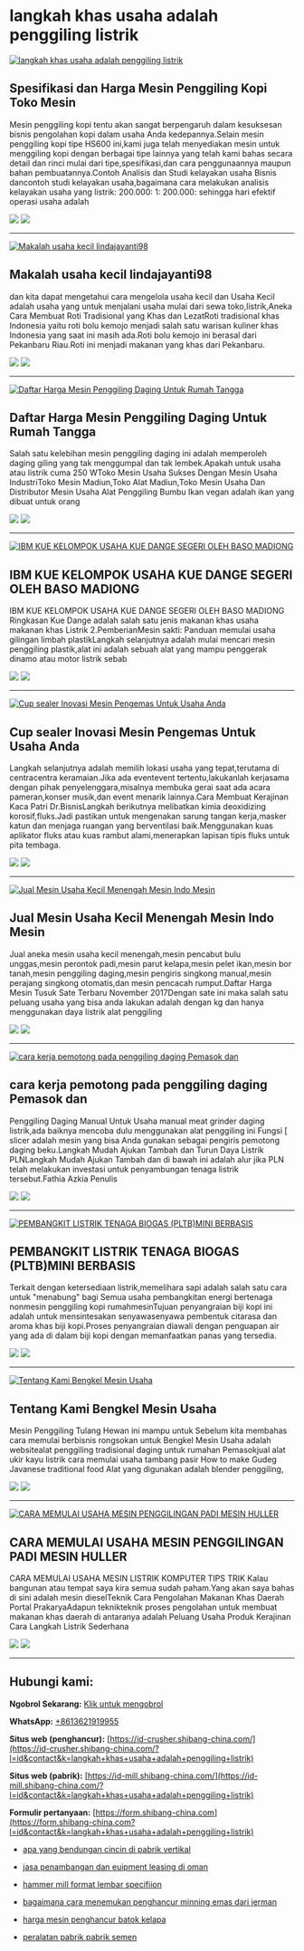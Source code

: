# langkah khas usaha adalah penggiling listrik

<a href="https://swt.shibang-china.com/?l=id&img&k=langkah+khas+usaha+adalah+penggiling+listrik" target="_blank">![langkah khas usaha adalah penggiling listrik](http://static.shibang-china.com/all-800x300/263.jpg)</a>

## Spesifikasi dan Harga Mesin Penggiling Kopi Toko Mesin
Mesin penggiling kopi tentu akan sangat berpengaruh dalam kesuksesan bisnis pengolahan kopi dalam usaha Anda kedepannya.Selain mesin penggiling kopi tipe HS600 ini,kami juga telah menyediakan mesin untuk menggiling kopi dengan berbagai tipe lainnya yang telah kami bahas secara detail dan rinci mulai dari tipe,spesifikasi,dan cara penggunaannya maupun bahan pembuatannya.Contoh Analisis dan Studi kelayakan usaha Bisnis dancontoh studi kelayakan usaha,bagaimana cara melakukan analisis kelayakan usaha yang listrik: 200.000: 1: 200.000: sehingga hari efektif operasi usaha adalah


<a href="https://whatsapp.shibangsoft.com/WhatsApp.php" target="_blank" title="WhatsApp">![](http://static.shibang-china.com/icon/whatsapp.png)</a> <a href="https://swt.shibang-china.com/?l=id&icon&k=langkah+khas+usaha+adalah+penggiling+listrik" target="_blank">![](http://static.shibang-china.com/icon/chat-id.png)</a>

---

<a href="https://swt.shibang-china.com/?l=id&img&k=langkah+khas+usaha+adalah+penggiling+listrik" target="_blank">![Makalah usaha kecil lindajayanti98](http://static.shibang-china.com/all-800x300/1029.jpg)</a>

## Makalah usaha kecil lindajayanti98
dan kita dapat mengetahui cara mengelola usaha kecil dan Usaha Kecil adalah usaha yang untuk menjalani usaha mulai dari sewa toko,listrik,Aneka Cara Membuat Roti Tradisional yang Khas dan LezatRoti tradisional khas Indonesia yaitu roti bolu kemojo menjadi salah satu warisan kuliner khas Indonesia yang saat ini masih ada.Roti bolu kemojo ini berasal dari Pekanbaru Riau.Roti ini menjadi makanan yang khas dari Pekanbaru.


<a href="https://whatsapp.shibangsoft.com/WhatsApp.php" target="_blank" title="WhatsApp">![](http://static.shibang-china.com/icon/whatsapp.png)</a> <a href="https://swt.shibang-china.com/?l=id&icon&k=langkah+khas+usaha+adalah+penggiling+listrik" target="_blank">![](http://static.shibang-china.com/icon/chat-id.png)</a>

---

<a href="https://swt.shibang-china.com/?l=id&img&k=langkah+khas+usaha+adalah+penggiling+listrik" target="_blank">![Daftar Harga Mesin Penggiling Daging Untuk Rumah Tangga](http://static.shibang-china.com/all-800x300/54.jpg)</a>

## Daftar Harga Mesin Penggiling Daging Untuk Rumah Tangga
Salah satu kelebihan mesin penggiling daging ini adalah memperoleh daging giling yang tak menggumpal dan tak lembek.Apakah untuk usaha atau listrik cuma 250 WToko Mesin Usaha Sukses Dengan Mesin Usaha IndustriToko Mesin Madiun,Toko Alat Madiun,Toko Mesin Usaha Dan Distributor Mesin Usaha Alat Penggiling Bumbu Ikan vegan adalah ikan yang dibuat untuk orang


<a href="https://whatsapp.shibangsoft.com/WhatsApp.php" target="_blank" title="WhatsApp">![](http://static.shibang-china.com/icon/whatsapp.png)</a> <a href="https://swt.shibang-china.com/?l=id&icon&k=langkah+khas+usaha+adalah+penggiling+listrik" target="_blank">![](http://static.shibang-china.com/icon/chat-id.png)</a>

---

<a href="https://swt.shibang-china.com/?l=id&img&k=langkah+khas+usaha+adalah+penggiling+listrik" target="_blank">![IBM KUE KELOMPOK USAHA KUE DANGE SEGERI OLEH BASO MADIONG](http://static.shibang-china.com/all-800x300/312.jpg)</a>

## IBM KUE KELOMPOK USAHA KUE DANGE SEGERI OLEH BASO MADIONG
IBM KUE KELOMPOK USAHA KUE DANGE SEGERI OLEH BASO MADIONG Ringkasan Kue Dange adalah salah satu jenis makanan khas usaha makanan khas Listrik 2.PemberianMesin sakti: Panduan memulai usaha gilingan limbah plastikLangkah selanjutnya adalah mulai mencari mesin penggiling plastik,alat ini adalah sebuah alat yang mampu penggerak dinamo atau motor listrik sebab


<a href="https://whatsapp.shibangsoft.com/WhatsApp.php" target="_blank" title="WhatsApp">![](http://static.shibang-china.com/icon/whatsapp.png)</a> <a href="https://swt.shibang-china.com/?l=id&icon&k=langkah+khas+usaha+adalah+penggiling+listrik" target="_blank">![](http://static.shibang-china.com/icon/chat-id.png)</a>

---

<a href="https://swt.shibang-china.com/?l=id&img&k=langkah+khas+usaha+adalah+penggiling+listrik" target="_blank">![Cup sealer Inovasi Mesin Pengemas Untuk Usaha Anda](http://static.shibang-china.com/all-800x300/648.jpg)</a>

## Cup sealer Inovasi Mesin Pengemas Untuk Usaha Anda
Langkah selanjutnya adalah memilih lokasi usaha yang tepat,terutama di centracentra keramaian.Jika ada eventevent tertentu,lakukanlah kerjasama dengan pihak penyelenggara,misalnya membuka gerai saat ada acara pameran,konser musik,dan event menarik lainnya.Cara Membuat Kerajinan Kaca Patri Dr.BisnisLangkah berikutnya melibatkan kimia deoxidizing korosif,fluks.Jadi pastikan untuk mengenakan sarung tangan kerja,masker katun dan menjaga ruangan yang berventilasi baik.Menggunakan kuas aplikator fluks atau kuas rambut alami,menerapkan lapisan tipis fluks untuk pita tembaga.


<a href="https://whatsapp.shibangsoft.com/WhatsApp.php" target="_blank" title="WhatsApp">![](http://static.shibang-china.com/icon/whatsapp.png)</a> <a href="https://swt.shibang-china.com/?l=id&icon&k=langkah+khas+usaha+adalah+penggiling+listrik" target="_blank">![](http://static.shibang-china.com/icon/chat-id.png)</a>

---

<a href="https://swt.shibang-china.com/?l=id&img&k=langkah+khas+usaha+adalah+penggiling+listrik" target="_blank">![Jual Mesin Usaha Kecil Menengah Mesin Indo Mesin](http://static.shibang-china.com/all-800x300/1432.jpg)</a>

## Jual Mesin Usaha Kecil Menengah Mesin Indo Mesin
Jual aneka mesin usaha kecil menengah,mesin pencabut bulu unggas,mesin perontok padi,mesin parut kelapa,mesin pelet ikan,mesin bor tanah,mesin penggiling daging,mesin pengiris singkong manual,mesin perajang singkong otomatis,dan mesin pencacah rumput.Daftar Harga Mesin Tusuk Sate Terbaru November 2017Dengan sate ini maka salah satu peluang usaha yang bisa anda lakukan adalah dengan kg dan hanya menggunakan daya listrik alat penggiling


<a href="https://whatsapp.shibangsoft.com/WhatsApp.php" target="_blank" title="WhatsApp">![](http://static.shibang-china.com/icon/whatsapp.png)</a> <a href="https://swt.shibang-china.com/?l=id&icon&k=langkah+khas+usaha+adalah+penggiling+listrik" target="_blank">![](http://static.shibang-china.com/icon/chat-id.png)</a>

---

<a href="https://swt.shibang-china.com/?l=id&img&k=langkah+khas+usaha+adalah+penggiling+listrik" target="_blank">![cara kerja pemotong pada penggiling daging Pemasok dan](http://static.shibang-china.com/all-800x300/1214.jpg)</a>

## cara kerja pemotong pada penggiling daging Pemasok dan
Penggiling Daging Manual Untuk Usaha manual meat grinder daging listrik,ada baiknya mencoba dulu menggunakan alat penggiling ini Fungsi [ slicer adalah mesin yang bisa Anda gunakan sebagai pengiris pemotong daging beku.Langkah Mudah Ajukan Tambah dan Turun Daya Listrik PLNLangkah Mudah Ajukan Tambah dan di bawah ini adalah alur jika PLN telah melakukan investasi untuk penyambungan tenaga listrik tersebut.Fathia Azkia Penulis


<a href="https://whatsapp.shibangsoft.com/WhatsApp.php" target="_blank" title="WhatsApp">![](http://static.shibang-china.com/icon/whatsapp.png)</a> <a href="https://swt.shibang-china.com/?l=id&icon&k=langkah+khas+usaha+adalah+penggiling+listrik" target="_blank">![](http://static.shibang-china.com/icon/chat-id.png)</a>

---

<a href="https://swt.shibang-china.com/?l=id&img&k=langkah+khas+usaha+adalah+penggiling+listrik" target="_blank">![PEMBANGKIT LISTRIK TENAGA BIOGAS (PLTB)MINI BERBASIS](http://static.shibang-china.com/all-800x300/4.jpg)</a>

## PEMBANGKIT LISTRIK TENAGA BIOGAS (PLTB)MINI BERBASIS
Terkait dengan ketersediaan listrik,memelihara sapi adalah salah satu cara untuk "menabung" bagi Semua usaha pembangkitan energi bertenaga nonmesin penggiling kopi rumahmesinTujuan penyangraian biji kopi ini adalah untuk mensintesakan senyawasenyawa pembentuk citarasa dan aroma khas biji kopi.Proses penyangraian diawali dengan penguapan air yang ada di dalam biji kopi dengan memanfaatkan panas yang tersedia.


<a href="https://whatsapp.shibangsoft.com/WhatsApp.php" target="_blank" title="WhatsApp">![](http://static.shibang-china.com/icon/whatsapp.png)</a> <a href="https://swt.shibang-china.com/?l=id&icon&k=langkah+khas+usaha+adalah+penggiling+listrik" target="_blank">![](http://static.shibang-china.com/icon/chat-id.png)</a>

---

<a href="https://swt.shibang-china.com/?l=id&img&k=langkah+khas+usaha+adalah+penggiling+listrik" target="_blank">![Tentang Kami Bengkel Mesin Usaha](http://static.shibang-china.com/all-800x300/596.jpg)</a>

## Tentang Kami Bengkel Mesin Usaha
Mesin Penggiling Tulang Hewan ini mampu untuk Sebelum kita membahas cara memulai berbisnis rongsokan untuk Bengkel Mesin Usaha adalah websitealat penggiling tradisional daging untuk rumahan Pemasokjual alat ukir kayu listrik cara memulai usaha tambang pasir How to make Gudeg Javanese traditional food Alat yang digunakan adalah blender penggiling,


<a href="https://whatsapp.shibangsoft.com/WhatsApp.php" target="_blank" title="WhatsApp">![](http://static.shibang-china.com/icon/whatsapp.png)</a> <a href="https://swt.shibang-china.com/?l=id&icon&k=langkah+khas+usaha+adalah+penggiling+listrik" target="_blank">![](http://static.shibang-china.com/icon/chat-id.png)</a>

---

<a href="https://swt.shibang-china.com/?l=id&img&k=langkah+khas+usaha+adalah+penggiling+listrik" target="_blank">![CARA MEMULAI USAHA MESIN PENGGILINGAN PADI MESIN HULLER](http://static.shibang-china.com/all-800x300/89.jpg)</a>

## CARA MEMULAI USAHA MESIN PENGGILINGAN PADI MESIN HULLER
CARA MEMULAI USAHA MESIN LISTRIK KOMPUTER TIPS TRIK Kalau bangunan atau tempat saya kira semua sudah paham.Yang akan saya bahas di sini adalah mesin dieselTeknik Cara Pengolahan Makanan Khas Daerah Portal PrakaryaAdapun teknikteknik proses pengolahan untuk membuat makanan khas daerah di antaranya adalah Peluang Usaha Produk Kerajinan Cara Langkah Listrik Sederhana


<a href="https://whatsapp.shibangsoft.com/WhatsApp.php" target="_blank" title="WhatsApp">![](http://static.shibang-china.com/icon/whatsapp.png)</a> <a href="https://swt.shibang-china.com/?l=id&icon&k=langkah+khas+usaha+adalah+penggiling+listrik" target="_blank">![](http://static.shibang-china.com/icon/chat-id.png)</a>

---
## Hubungi kami:

**Ngobrol Sekarang:** [Klik untuk mengobrol](https://swt.shibang-china.com?l=id&contact&k=langkah+khas+usaha+adalah+penggiling+listrik)

**WhatsApp:**  [+8613621919955](https://whatsapp.shibangsoft.com/WhatsApp.php)

**Situs web (penghancur):** [https://id-crusher.shibang-china.com/](https://id-crusher.shibang-china.com/?l=id&contact&k=langkah+khas+usaha+adalah+penggiling+listrik)

**Situs web (pabrik):** [https://id-mill.shibang-china.com/](https://id-mill.shibang-china.com/?l=id&contact&k=langkah+khas+usaha+adalah+penggiling+listrik)

**Formulir pertanyaan:** [https://form.shibang-china.com](https://form.shibang-china.com?l=id&contact&k=langkah+khas+usaha+adalah+penggiling+listrik)

* [apa yang bendungan cincin di pabrik vertikal](../32/apa%20yang%20bendungan%20cincin%20di%20pabrik%20vertikal.md)

* [jasa penambangan dan euipment leasing di oman](../40/jasa%20penambangan%20dan%20euipment%20leasing%20di%20oman.md)

* [hammer mill format lembar specifiion](../36/hammer%20mill%20format%20lembar%20specifiion.md)

* [bagaimana cara menemukan penghancur minning emas dari jerman](../39/bagaimana%20cara%20menemukan%20penghancur%20minning%20emas%20dari%20jerman.md)

* [harga mesin penghancur batok kelapa](../38/harga%20mesin%20penghancur%20batok%20kelapa.md)

* [peralatan pabrik pabrik semen](../36/peralatan%20pabrik%20pabrik%20semen.md)